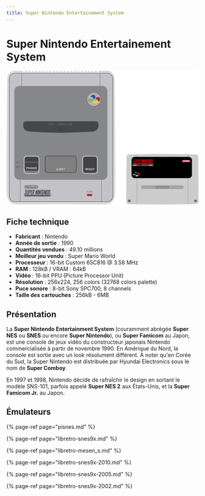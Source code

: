 ```yaml
---
title: Super Nintendo Entertainement System
---
```


# Super Nintendo Entertainement System

![](/migration-images/emulateurs/consoles-de-salon/super-nintendo-entertainement-system/image%20%2871%29.png)

## Fiche technique

* **Fabricant** : Nintendo
* **Année de sortie** : 1990
* **Quantités vendues** : 49.10 millions
* **Meilleur jeu vendu** : Super Mario World
* **Processeur** : 16-bit Custom 65C816 @ 3.58 MHz
* **RAM** : 128kB / VRAM : 64kB
* **Vidéo** : 16-bit PPU \(Picture Processor Unit\)
* **Résolution** : 256x224, 256 colors \(32768 colors palette\)
* **Puce sonore** : 8-bit Sony SPC700, 8 channels
* **Taille des cartouches** : 256kB - 6MB

## Présentation

La **Super Nintendo Entertainment System** \(couramment abrégée **Super NES** ou **SNES** ou encore **Super Nintendo**\), ou **Super Famicom**  au Japon, est une console de jeux vidéo du constructeur japonais Nintendo commercialisée à partir de novembre 1990. En Amérique du Nord, la console est sortie avec un look résolument différent. À noter qu'en Corée du Sud, la Super Nintendo est distribuée par Hyundai Electronics sous le nom de **Super Comboy**.

En 1997 et 1998, Nintendo décide de rafraîchir le design en sortant le modèle SNS-101, parfois appelé **Super NES 2** aux États-Unis, et la **Super Famicom Jr.** au Japon.

## Émulateurs

{% page-ref page="pisnes.md" %}

{% page-ref page="libretro-snes9x.md" %}

{% page-ref page="libretro-mesen\_s.md" %}

{% page-ref page="libretro-snes9x-2010.md" %}

{% page-ref page="libretro-snes9x-2005.md" %}

{% page-ref page="libretro-snes9x-2002.md" %}

